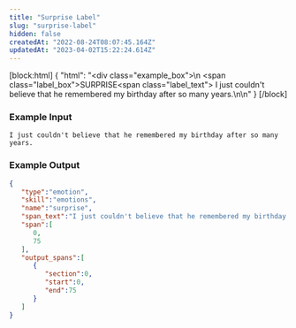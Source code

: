 ```yaml
---
title: "Surprise Label"
slug: "surprise-label"
hidden: false
createdAt: "2022-08-24T08:07:45.164Z"
updatedAt: "2023-04-02T15:22:24.614Z"
---
```

[block:html]
{
  "html": "<div class=\"example_box\">\n  <span class=\"label_box\">SURPRISE</span><span class=\"label_text\"> I just couldn't believe that he remembered my birthday after so many years.</span>\n</div>\n"
}
[/block]



### Example Input

```
I just couldn't believe that he remembered my birthday after so many years.
```



### Example Output

```json
{
   "type":"emotion",
   "skill":"emotions",
   "name":"surprise",
   "span_text":"I just couldn't believe that he remembered my birthday after so many years.",
   "span":[
      0,
      75
   ],
   "output_spans":[
      {
         "section":0,
         "start":0,
         "end":75
      }
   ]
}
```